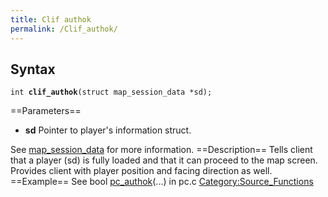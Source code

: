 ```yaml
---
title: Clif authok
permalink: /Clif_authok/
---
```


Syntax
------

`int `**`clif_authok`**`(struct map_session_data *sd);`

==Parameters==

-   **sd** Pointer to player's information struct.

See [map_session_data](/map_session_data "wikilink") for more information.
==Description== Tells client that a player (sd) is fully loaded and that it can proceed to the map screen.
Provides client with player position and facing direction as well.
==Example== See bool [pc_authok](/pc_authok "wikilink")(...) in pc.c
[Category:Source_Functions](/Category:Source_Functions "wikilink")